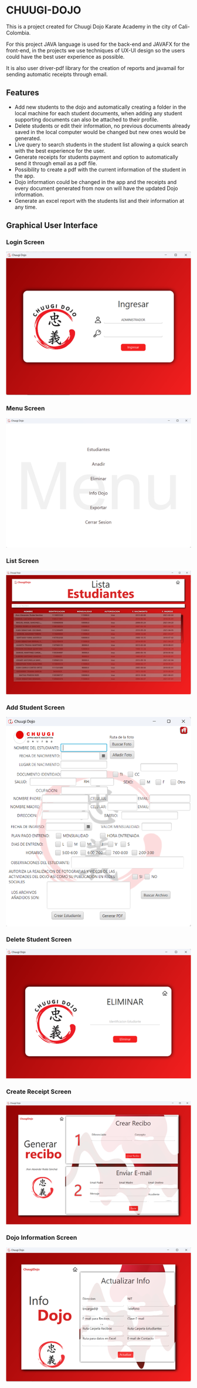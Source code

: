 # CHUUGI-DOJO

This is a project created for Chuugi Dojo Karate Academy in the city of Cali-Colombia.

For this project JAVA language is used for the back-end and JAVAFX for the front-end, in the projects we use techniques of UX-UI design so the users could have the best user experience as possible.

It is also user driver-pdf library for the creation of reports and javamail for sending automatic receipts through email.


## Features

- Add new students to the dojo and automatically creating a folder in the local machine for each student documents, when adding any student supporting documents can also be attached to their profile.
- Delete students or edit their information, no previous documents already saved in the local computer would be changed but new ones would be generated.
- Live query to search students in the student list allowing a quick search with the best experience for the user.
- Generate receipts for students payment and option to automatically send it through email as a pdf file.
- Possibility to create a pdf with the current information of the student in the app.
- Dojo information could be changed in the app and the receipts and every document generated from now on will have the updated Dojo information.
- Generate an excel report with the students list and their information at any time.


## Graphical User Interface
### Login Screen
![alt text](Login.png)
### Menu Screen
![alt text](Menu.png)
### List Screen
![alt text](List.png)
### Add Student Screen
![alt text](AddStudent.png)
### Delete Student Screen
![alt text](DeleteStudent.png)
### Create Receipt Screen
![alt text](CreateReceipt.png)
### Dojo Information Screen
![alt text](DojoInfo.png)
